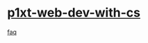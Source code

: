 # [p1xt-web-dev-with-cs](https://github.com/P1xt/p1xt-guides/blob/master/wd-cs.md)
[faq](https://github.com/P1xt/p1xt-guides/blob/master/faq.md)
